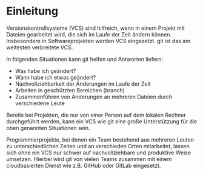 # Einleitung

Versionskontrollsysteme (VCS) sind hilfreich, wenn in einem Projekt mit
Dateien gearbeitet wird, die sich im Laufe der Zeit ändern können.
Insbesondere in Softwareprojekten werden VCS eingesetzt. git ist das
am weitesten verbreitete VCS.

In folgenden Situationen kann git helfen und Antworten liefern:

- Was habe ich geändert?
- Wann habe ich etwas geändert?
- Nachvollziehbarkeit der Änderungen im Laufe der Zeit
- Arbeiten in geschützten Bereichen (branch)
- Zusammenführen von Änderungen an mehreren Dateien durch verschiedene Leute

Bereits bei Projekten, die nur von einer Person auf dem lokalen
Rechner durchgeführt werden, kann ein VCS wie git eine große
Unterstützung für die oben genannten Situationen sein.

Programmierprojekte, bei denen ein Team bestehend aus mehreren Leuten
zu unterschiedlichen Zeiten und an verschieden Orten mitarbeitet, lassen
sich ohne ein VCS nur schwer auf nachvollziehbare und produktive Weise
umsetzen. Hierbei wird git von vielen Teams zusammen mit einem
cloudbasierten Dienst wie z.B. GitHub oder GitLab eingesetzt.

